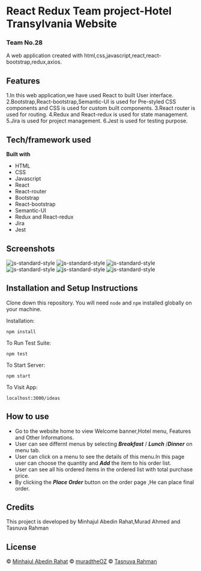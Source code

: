 # React Redux Team project-Hotel Transylvania Website
### Team No.28
A web  application created with html,css,javascript,react,react-bootstrap,redux,axios.

## Features
1.In this web application,we have used React to built User interface.
2.Bootstrap,React-bootstrap,Semantic-UI is used for Pre-styled CSS components and CSS is used for custom built components.
3.React router is used for routing.
4.Redux and React-redux is used for state management.
5.Jira is used for project management.
6.Jest is used for testing purpose.

## Tech/framework used

<b>Built with</b>

* HTML
* CSS
* Javascript
* React
* React-router
* Bootstrap
* React-bootstrap
* Semantic-UI
* Redux and React-redux
* Jira
* Jest
 
## Screenshots
![js-standard-style](./src/images/screenshots/React-App.png)
![js-standard-style](./src/images/screenshots/React-App-(1).png)
![js-standard-style](./src/images/screenshots/React-App-(2).png)
![js-standard-style](./src/images/screenshots/React-App-(3).png)
![js-standard-style](./src/images/screenshots/React-App-(4).png)
![js-standard-style](./src/images/screenshots/React-App-(5).png)

## Installation and Setup Instructions

Clone down this repository. You will need `node` and `npm` installed globally on your machine.  

Installation:

`npm install`  

To Run Test Suite:  

`npm test`  

To Start Server:

`npm start`  

To Visit App:

`localhost:3000/ideas` 


## How to use 

* Go to the website home to view Welcome banner,Hotel menu, Features and Other Informations.
* User can see differnt menus by selecting ***Breakfast*** / ***Lunch*** /***Dinner*** on menu tab.
* User can click on a menu to see the details of this menu.In this page user can choose the quantity and ***Add*** the item to his order list.
* User can see all his ordered items in the ordered list with total purchase price.
* By clicking the ***Place Order*** button on the order page ,He can place final order.    

## Credits
This project is developed by Minhajul Abedin Rahat,Murad Ahmed and Tasnuva Rahman

## License
© [Minhajul Abedin Rahat](https://github.com/Rahat-Minhaj007)
© [muradtheOZ](https://github.com/muradtheOZ)
© [Tasnuva Rahman](https://github.com/tasnuvatina)